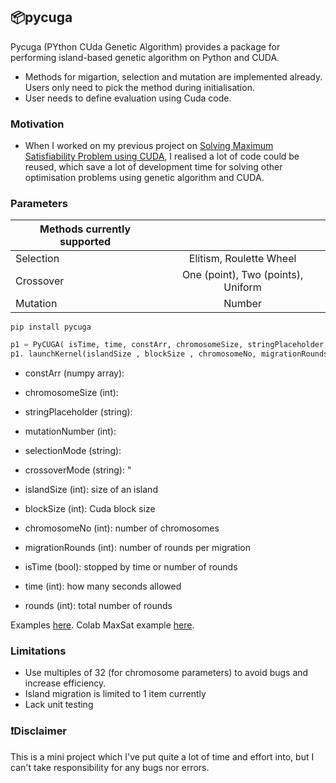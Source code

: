 ## 📦pycuga

Pycuga (PYthon CUda Genetic Algorithm) provides a package for performing island-based genetic algorithm on Python and CUDA.
- Methods for migartion, selection and mutation are implemented already. Users only need to pick the method during initialisation.
- User needs to define evaluation using Cuda code.

### Motivation
- When I worked on my previous project on [Solving Maximum Satisfiability Problem using CUDA](https://github.com/issacto/cuda-maxsat), I realised a lot of code could be reused, which save a lot of development time for solving other optimisation problems using genetic algorithm and CUDA. 


### Parameters

| Methods currently supported |  | 
| ------------- |:-------------:|
| Selection     | Elitism, Roulette Wheel | 
| Crossover     | One (point), Two (points), Uniform|
| Mutation      | Number     |


```
pip install pycuga
```

```python
p1 = PyCUGA( isTime, time, constArr, chromosomeSize, stringPlaceholder, mutationNumber, selectionMode, crossoverMode)
p1. launchKernel(islandSize , blockSize , chromosomeNo, migrationRounds,rounds)
```

- constArr (numpy array):
- chromosomeSize (int):
- stringPlaceholder (string):
- mutationNumber (int):
- selectionMode (string):
- crossoverMode (string): "

- islandSize (int): size of an island
- blockSize (int): Cuda block size
- chromosomeNo (int): number of chromosomes
- migrationRounds (int): number of rounds per migration
- isTime (bool): stopped by time or number of rounds
- time (int): how many seconds allowed
- rounds (int): total number of rounds

Examples [here](https://github.com/issacto/PyCuGa/tree/main/samples).
Colab MaxSat example  [here](https://github.com/issacto/PyCuGa/tree/main/samples).

### Limitations
* Use multiples of 32 (for chromosome parameters) to avoid bugs and increase efficiency.
* Island migration is limited to 1 item currently
* Lack unit testing


### ❗Disclaimer
This is a mini project which I've put quite a lot of time and effort into, but I can't take responsibility for any bugs nor errors.
